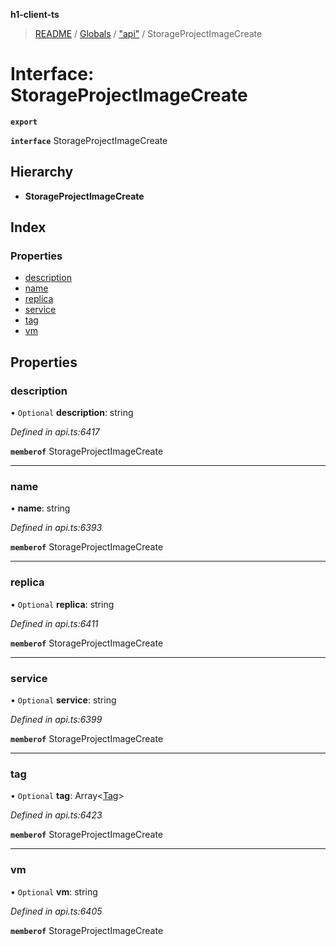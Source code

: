**h1-client-ts**

> [README](../README.md) / [Globals](../globals.md) / ["api"](../modules/_api_.md) / StorageProjectImageCreate

# Interface: StorageProjectImageCreate

**`export`** 

**`interface`** StorageProjectImageCreate

## Hierarchy

* **StorageProjectImageCreate**

## Index

### Properties

* [description](_api_.storageprojectimagecreate.md#description)
* [name](_api_.storageprojectimagecreate.md#name)
* [replica](_api_.storageprojectimagecreate.md#replica)
* [service](_api_.storageprojectimagecreate.md#service)
* [tag](_api_.storageprojectimagecreate.md#tag)
* [vm](_api_.storageprojectimagecreate.md#vm)

## Properties

### description

• `Optional` **description**: string

*Defined in api.ts:6417*

**`memberof`** StorageProjectImageCreate

___

### name

•  **name**: string

*Defined in api.ts:6393*

**`memberof`** StorageProjectImageCreate

___

### replica

• `Optional` **replica**: string

*Defined in api.ts:6411*

**`memberof`** StorageProjectImageCreate

___

### service

• `Optional` **service**: string

*Defined in api.ts:6399*

**`memberof`** StorageProjectImageCreate

___

### tag

• `Optional` **tag**: Array\<[Tag](_api_.tag.md)>

*Defined in api.ts:6423*

**`memberof`** StorageProjectImageCreate

___

### vm

• `Optional` **vm**: string

*Defined in api.ts:6405*

**`memberof`** StorageProjectImageCreate
